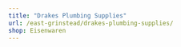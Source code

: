 ```yaml
---
title: "Drakes Plumbing Supplies"
url: /east-grinstead/drakes-plumbing-supplies/
shop: Eisenwaren
---
```

